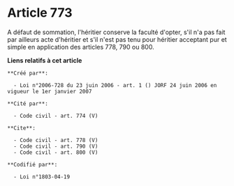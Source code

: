 # Article 773

A défaut de sommation, l'héritier conserve la faculté d'opter, s'il n'a pas fait par ailleurs acte d'héritier et s'il n'est
pas tenu pour héritier acceptant pur et simple en application des articles 778, 790 ou 800.

**Liens relatifs à cet article**

	**Créé par**:

	  - Loi n°2006-728 du 23 juin 2006 - art. 1 () JORF 24 juin 2006 en vigueur le 1er janvier 2007

	**Cité par**:

	  - Code civil - art. 774 (V)

	**Cite**:

	  - Code civil - art. 778 (V)
	  - Code civil - art. 790 (V)
	  - Code civil - art. 800 (V)

	**Codifié par**:

	  - Loi n°1803-04-19
